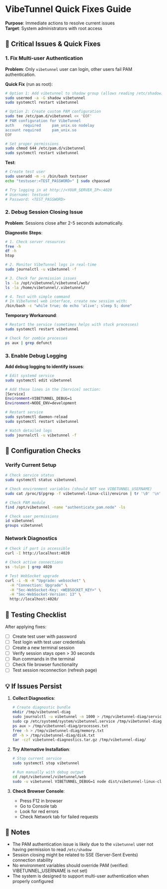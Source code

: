 # VibeTunnel Quick Fixes Guide

**Purpose**: Immediate actions to resolve current issues  
**Target**: System administrators with root access

## 🚨 Critical Issues & Quick Fixes

### 1. Fix Multi-user Authentication

**Problem**: Only `vibetunnel` user can login, other users fail PAM authentication.

**Quick Fix** (run as root):
```bash
# Option 1: Add vibetunnel to shadow group (allows reading /etc/shadow)
sudo usermod -a -G shadow vibetunnel
sudo systemctl restart vibetunnel

# Option 2: Create custom PAM configuration
sudo tee /etc/pam.d/vibetunnel << 'EOF'
# PAM configuration for VibeTunnel
auth    required     pam_unix.so nodelay
account required     pam_unix.so
EOF

# Set proper permissions
sudo chmod 644 /etc/pam.d/vibetunnel
sudo systemctl restart vibetunnel
```

**Test**:
```bash
# Create test user
sudo useradd -m -s /bin/bash testuser
echo "testuser:<TEST_PASSWORD>" | sudo chpasswd

# Try logging in at http://<YOUR_SERVER_IP>:4020
# Username: testuser
# Password: <TEST_PASSWORD>
```

### 2. Debug Session Closing Issue

**Problem**: Sessions close after 2-5 seconds automatically.

**Diagnostic Steps**:
```bash
# 1. Check server resources
free -h
df -h
htop

# 2. Monitor VibeTunnel logs in real-time
sudo journalctl -u vibetunnel -f

# 3. Check for permission issues
ls -la /opt/vibetunnel/vibetunnel/web/
ls -la /home/vibetunnel/.vibetunnel/

# 4. Test with simple command
# In VibeTunnel web interface, create new session with:
/bin/bash -c "while true; do echo 'alive'; sleep 5; done"
```

**Temporary Workaround**:
```bash
# Restart the service (sometimes helps with stuck processes)
sudo systemctl restart vibetunnel

# Check for zombie processes
ps aux | grep defunct
```

### 3. Enable Debug Logging

**Add debug logging to identify issues**:
```bash
# Edit systemd service
sudo systemctl edit vibetunnel

# Add these lines in the [Service] section:
[Service]
Environment=VIBETUNNEL_DEBUG=1
Environment=NODE_ENV=development

# Restart service
sudo systemctl daemon-reload
sudo systemctl restart vibetunnel

# Watch detailed logs
sudo journalctl -u vibetunnel -f
```

## 🔧 Configuration Checks

### Verify Current Setup
```bash
# Check service status
sudo systemctl status vibetunnel

# Check environment variables (should NOT see VIBETUNNEL_USERNAME)
sudo cat /proc/$(pgrep -f vibetunnel-linux-cli)/environ | tr '\0' '\n' | grep VIBETUNNEL

# Check PAM module
find /opt/vibetunnel -name "authenticate_pam.node" -ls

# Check user permissions
id vibetunnel
groups vibetunnel
```

### Network Diagnostics
```bash
# Check if port is accessible
curl -I http://localhost:4020

# Check active connections
ss -tulpn | grep 4020

# Test WebSocket upgrade
curl -i -N -H "Upgrade: websocket" \
  -H "Connection: Upgrade" \
  -H "Sec-WebSocket-Key: <WEBSOCKET_KEY>" \
  -H "Sec-WebSocket-Version: 13" \
  http://localhost:4020/
```

## 🎯 Testing Checklist

After applying fixes:

- [ ] Create test user with password
- [ ] Test login with test user credentials
- [ ] Create a new terminal session
- [ ] Verify session stays open > 30 seconds
- [ ] Run commands in the terminal
- [ ] Check file browser functionality
- [ ] Test session reconnection (refresh page)

## 💡 If Issues Persist

1. **Collect Diagnostics**:
   ```bash
   # Create diagnostic bundle
   mkdir /tmp/vibetunnel-diag
   sudo journalctl -u vibetunnel -n 1000 > /tmp/vibetunnel-diag/service.log
   sudo cp /etc/systemd/system/vibetunnel.service /tmp/vibetunnel-diag/
   ps aux > /tmp/vibetunnel-diag/processes.txt
   free -h > /tmp/vibetunnel-diag/memory.txt
   df -h > /tmp/vibetunnel-diag/disk.txt
   tar -czf vibetunnel-diagnostics.tar.gz /tmp/vibetunnel-diag/
   ```

2. **Try Alternative Installation**:
   ```bash
   # Stop current service
   sudo systemctl stop vibetunnel
   
   # Run manually with debug output
   cd /opt/vibetunnel/vibetunnel/web
   sudo -u vibetunnel VIBETUNNEL_DEBUG=1 node dist/vibetunnel-linux-cli --enable-ssh-keys
   ```

3. **Check Browser Console**:
   - Press F12 in browser
   - Go to Console tab
   - Look for red errors
   - Check Network tab for failed requests

## 📝 Notes

- The PAM authentication issue is likely due to the `vibetunnel` user not having permission to read `/etc/shadow`
- Session closing might be related to SSE (Server-Sent Events) connection stability
- No environment variables should override PAM (verified: VIBETUNNEL_USERNAME is not set)
- The system is designed to support multi-user authentication when properly configured